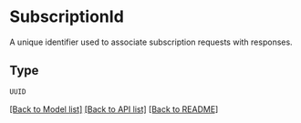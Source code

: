 # SubscriptionId

A unique identifier used to associate subscription requests with responses.

## Type
```python
UUID
```


[[Back to Model list]](../../../README.md#models-v1-link) [[Back to API list]](../../../README.md#documentation-for-api-endpoints) [[Back to README]](../../../README.md)
